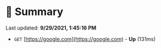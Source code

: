 # 📖 Summary
Last updated: **9/29/2021, 1:45:16 PM**

- `GET` [https://google.com](https://google.com) - **Up** (131ms)
